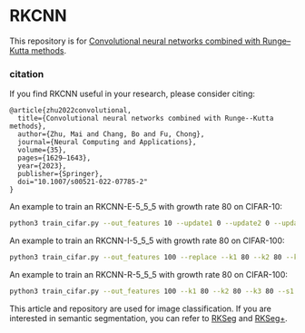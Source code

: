 # RKCNN


This repository is for [Convolutional neural networks combined with Runge–Kutta methods](https://doi.org/10.1007/s00521-022-07785-2).

### citation
If you find RKCNN useful in your research, please consider citing:

	@article{zhu2022convolutional,
	  title={Convolutional neural networks combined with Runge--Kutta methods},
	  author={Zhu, Mai and Chang, Bo and Fu, Chong},
	  journal={Neural Computing and Applications},
	  volume={35},
	  pages={1629–1643},
	  year={2023},
	  publisher={Springer},
	  doi="10.1007/s00521-022-07785-2"
	}

An example to train an RKCNN-E-5_5_5 with growth rate 80 on CIFAR-10:

```bash
python3 train_cifar.py --out_features 10 --update1 0 --update2 0 --update3 0 --k1 80 --k2 80 --k3 80 --s1 5 --s2 5 --s3 5 --batch-size 32 --attention --bottleneck
```

An example to train an RKCNN-I-5_5_5 with growth rate 80 on CIFAR-100:

```bash
python3 train_cifar.py --out_features 100 --replace --k1 80 --k2 80 --k3 80 --s1 5 --s2 5 --s3 5 --batch-size 32 --attention --bottleneck
```

An example to train an RKCNN-R-5_5_5 with growth rate 80 on CIFAR-100:

```bash
python3 train_cifar.py --out_features 100 --k1 80 --k2 80 --k3 80 --s1 5 --s2 5 --s3 5 --batch-size 32 --attention --bottleneck
```
This article and repository are used for image classification. If you are interested in semantic segmentation, you can refer to [RKSeg](https://github.com/ZhuMai/RKSeg) and [RKSeg+](https://github.com/ZhuMai/RKSegPlus).
